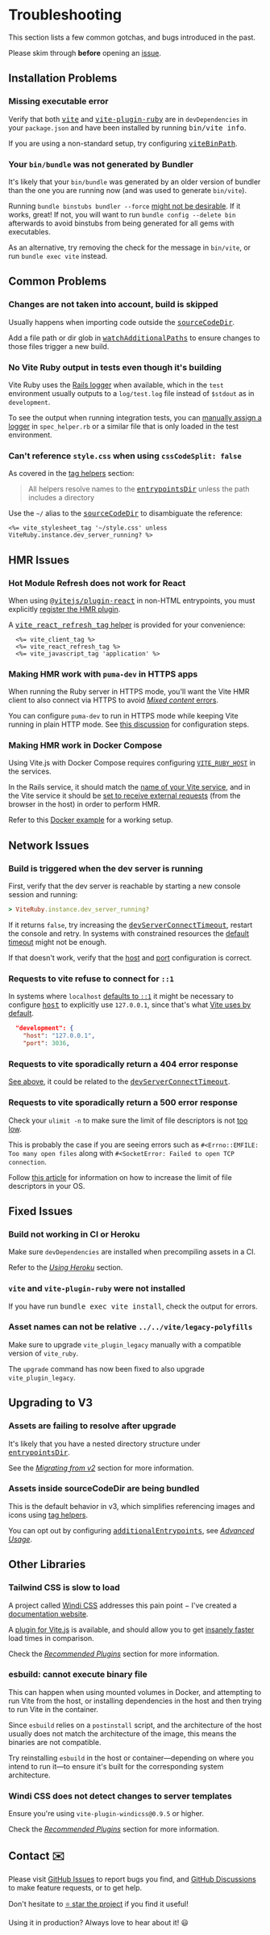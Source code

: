 [project]: https://github.com/ElMassimo/vite_ruby
[GitHub Issues]: https://github.com/ElMassimo/vite_ruby/issues?q=is%3Aissue+is%3Aopen+sort%3Aupdated-desc
[GitHub Discussions]: https://github.com/ElMassimo/vite_ruby/discussions
[sourceCodeDir]: /config/#sourcecodedir
[watchAdditionalPaths]: /config/#watchadditionalpaths
[entrypointsDir]: /config/#entrypointsDir
[devServerConnectTimeout]: /config/#devserverconnecttimeout
[host]: /config/#host
[port]: /config/#port
[vite]: https://vitejs.dev/
[vite-plugin-ruby]: https://github.com/ElMassimo/vite_ruby/tree/main/vite-plugin-ruby
[viteBinPath]: /config/#vitebinpath
[docker example]: https://github.com/ElMassimo/vite_rails_docker_example
[Using Heroku]: /guide/deployment#using-heroku
[example app]: https://github.com/ElMassimo/vite_ruby/tree/main/examples/rails/vite.config.ts
[windi]: /guide/plugins.html#windi-css
[@vitejs/plugin-react]: https://www.npmjs.com/package/@vitejs/plugin-react
[tag helpers]: /guide/development.html#tag-helpers-🏷
[ulimit]: https://wilsonmar.github.io/maximum-limits/
[additionalEntrypoints]: /config/#additionalentrypoints
[advanced usage]: /guide/advanced

# Troubleshooting

This section lists a few common gotchas, and bugs introduced in the past.

Please skim through __before__ opening an [issue][GitHub Issues].

## Installation Problems

### Missing executable error

Verify that both <kbd>[vite]</kbd> and <kbd>[vite-plugin-ruby]</kbd> are in `devDependencies` in your `package.json` and have been installed by running <kbd>bin/vite info</kbd>.

If you are using a non-standard setup, try configuring <kbd>[viteBinPath]</kbd>.

### Your `bin/bundle` was not generated by Bundler

It's likely that your `bin/bundle` was generated by an older version of bundler
than the one you are running now (and was used to generate `bin/vite`).

Running `bundle binstubs bundler --force` [might not be desirable](https://github.com/ElMassimo/vite_ruby/discussions/75). If it works, great! If not, you will want
to run `bundle config --delete bin` afterwards to avoid binstubs from being
generated for all gems with executables.

As an alternative, try removing the check for the message in `bin/vite`, or run
`bundle exec vite` instead.

## Common Problems

### Changes are not taken into account, build is skipped

Usually happens when importing code outside the <kbd>[sourceCodeDir]</kbd>.

Add a file path or dir glob in <kbd>[watchAdditionalPaths]</kbd> to ensure changes to those files trigger a new build.

### No Vite Ruby output in tests even though it's building

Vite Ruby uses the [Rails logger](https://github.com/ElMassimo/vite_ruby/blob/main/vite_rails/lib/vite_rails/engine.rb#L20-L24) when available, which in the `test`
environment usually outputs to a `log/test.log` file instead of `$stdout` as in `development`.

To see the output when running integration tests, you can [manually assign a logger](https://github.com/ElMassimo/vite_ruby/blob/main/examples/rails/spec/spec_helper.rb#L11) in `spec_helper.rb` or a similar file that is only loaded in the test environment.

### Can't reference `style.css` when using `cssCodeSplit: false`

As covered in the [tag helpers] section:

> All helpers resolve names to the <kbd>[entrypointsDir]</kbd> unless the path includes a directory

Use the `~/` alias to the <kbd>[sourceCodeDir]</kbd> to disambiguate the reference:

```erb
<%= vite_stylesheet_tag '~/style.css' unless ViteRuby.instance.dev_server_running? %>
```

## HMR Issues

### Hot Module Refresh does not work for React

When using <kbd>[@vitejs/plugin-react]</kbd> in non-HTML entrypoints,
you must explicitly [register the HMR plugin](https://github.com/vitejs/vite/issues/1984#issuecomment-778289660).

A [<kbd>vite_react_refresh_tag</kbd> helper][tag helpers] is provided for your convenience:

```erb
  <%= vite_client_tag %>
  <%= vite_react_refresh_tag %>
  <%= vite_javascript_tag 'application' %>
```

### Making HMR work with `puma-dev` in HTTPS apps

When running the Ruby server in HTTPS mode, you'll want the Vite HMR client to also
connect via HTTPS to avoid [_Mixed content_ errors](https://developer.mozilla.org/en-US/docs/Web/Security/Mixed_content).

You can configure `puma-dev` to run in HTTPS mode while keeping Vite running in
plain HTTP mode. See [this discussion](https://github.com/ElMassimo/vite_ruby/discussions/215) for configuration steps.

### Making HMR work in Docker Compose

Using Vite.js with Docker Compose requires configuring [`VITE_RUBY_HOST`][host] in the services.

In the Rails service, it should match the [name of your Vite service](https://github.com/ElMassimo/vite_rails_docker_example/blob/main/docker-compose.yml#L13), and in the Vite service it should be [set to receive external requests](https://github.com/ElMassimo/vite_rails_docker_example/blob/main/docker-compose.yml#L27) (from the browser in the host) in order to perform HMR.

Refer to this [Docker example] for a working setup.

## Network Issues

### Build is triggered when the dev server is running

First, verify that the dev server is reachable by starting a new console session and running:

```ruby
> ViteRuby.instance.dev_server_running?
```

If it returns `false`, try increasing the <kbd>[devServerConnectTimeout]</kbd>, restart the console and retry.
In systems with constrained resources the [default timeout][devServerConnectTimeout] might not be enough.

If that doesn't work, verify that the [host] and [port] configuration is correct.

### Requests to vite refuse to connect for `::1`

In systems where `localhost` [defaults to `::1`](https://github.com/ElMassimo/vite_ruby/discussions/89?converting=1#discussioncomment-843021) it might be necessary to configure <kbd>[host]</kbd> to explicitly use `127.0.0.1`, since that's what [Vite uses by default](https://github.com/vitejs/vite/pull/2977/files#diff-35ba301b85014a4bfaa9cad2d8e7eafa41c4e8c2ddd5c193182241d9a1542082R45-R47).

```json
  "development": {
    "host": "127.0.0.1",
    "port": 3036,
```

### Requests to vite sporadically return a 404 error response

[See above](/guide/troubleshooting.html#build-is-triggered-when-the-dev-server-is-running), it could be related to the <kbd>[devServerConnectTimeout]</kbd>.

### Requests to vite sporadically return a 500 error response

Check your `ulimit -n` to make sure the limit of file descriptors is not [too low][ulimit].

This is probably the case if you are seeing errors such as `#<Errno::EMFILE: Too many open files` along with `#<SocketError: Failed to open TCP connection`.

Follow [this article][ulimit] for information on how to increase the limit of file descriptors in your OS.

## Fixed Issues

### Build not working in CI or Heroku

Make sure `devDependencies` are installed when precompiling assets in a CI.

Refer to the _[Using Heroku]_ section.

### `vite` and `vite-plugin-ruby` were not installed

If you have run <kbd>bundle exec vite install</kbd>, check the output for errors.

### Asset names can not be relative `../../vite/legacy-polyfills`

Make sure to upgrade `vite_plugin_legacy` manually with a compatible version of
`vite_ruby`.

The `upgrade` command has now been fixed to also upgrade `vite_plugin_legacy`.

## Upgrading to V3

### Assets are failing to resolve after upgrade

It's likely that you have a nested directory structure under <kbd>[entrypointsDir]</kbd>.

See the _[Migrating from v2](/guide/migrating-from-v2.html#nested-entrypoints-paths-must-be-explicit)_ section for more information.

### Assets inside sourceCodeDir are being bundled

This is the default behavior in v3, which simplifies referencing images and icons
using [tag helpers].

You can opt out by configuring <kbd>[additionalEntrypoints]</kbd>, see _[Advanced Usage]_.

## Other Libraries

### Tailwind CSS is slow to load

A project called [Windi CSS](https://github.com/windicss/windicss) addresses this pain point − I've created a [documentation website](http://windicss.netlify.app/).

A [plugin for Vite.js](https://github.com/windicss/vite-plugin-windicss) is available, and should allow you to get [insanely faster](https://twitter.com/antfu7/status/1361398324587163648) load times in comparison.

Check the [_Recommended Plugins_][windi] section for more information.

### esbuild: cannot execute binary file

This can happen when using mounted volumes in Docker, and attempting to run Vite from the host, or installing dependencies in the host and then trying to run Vite in the container.

Since `esbuild` relies on a `postinstall` script, and the architecture of the host usually does not match the architecture of the image, this means the binaries are not compatible.

Try reinstalling `esbuild` in the host or container—depending on where you intend to run it—to ensure it's built for the corresponding system architecture.

### Windi CSS does not detect changes to server templates

Ensure you're using `vite-plugin-windicss@0.9.5` or higher.

Check the [_Recommended Plugins_][windi] section for more information.

## Contact ✉️

Please visit [GitHub Issues] to report bugs you find, and [GitHub Discussions] to make feature requests, or to get help.

Don't hesitate to [⭐️ star the project][project] if you find it useful!

Using it in production? Always love to hear about it! 😃
